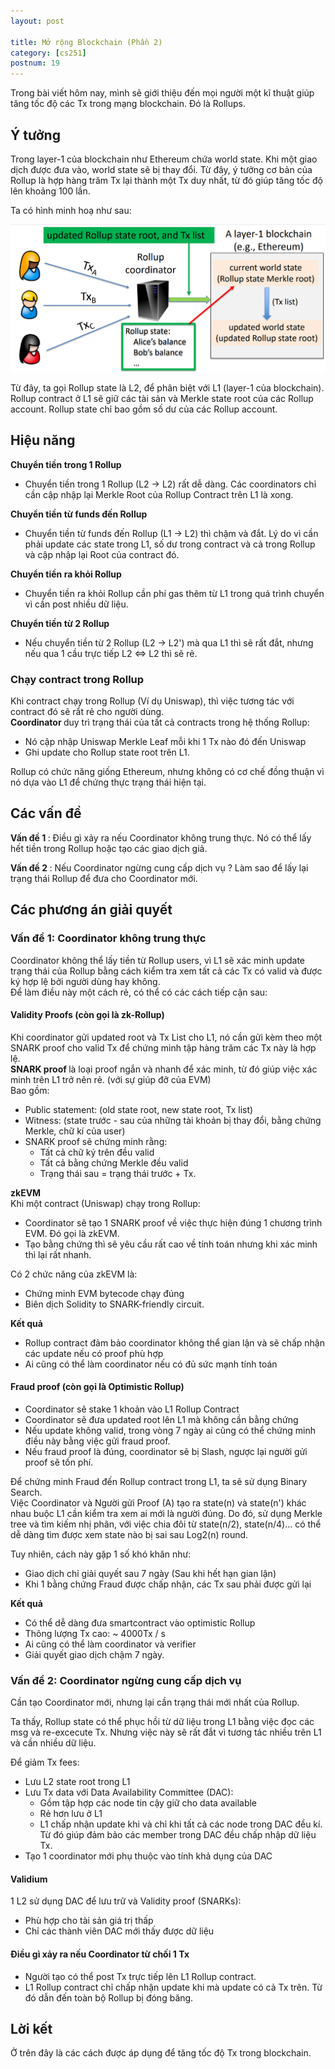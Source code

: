 ```yaml
---
layout: post

title: Mở rộng Blockchain (Phần 2)
category: [cs251]
postnum: 19
---
```


Trong bài viết hôm nay, mình sẽ giới thiệu đến mọi người một kĩ thuật giúp tăng tốc độ các Tx trong mạng blockchain. Đó là Rollups.

## Ý tưởng

Trong layer-1 của blockchain như Ethereum chứa world state. Khi một giao dịch được đưa vào, world state sẽ bị thay đổi. Từ đây, ý tưởng cơ bản của Rollup là hợp hàng trăm Tx lại thành một Tx duy nhất, từ đó giúp tăng tốc độ lên khoảng 100 lần.

Ta có hình minh hoạ như sau:

<a class="post-image" >
	<img itemprop="image"  src="/public/images/post_img/post19_1.PNG"/>
</a>

Từ đây, ta gọi Rollup state là L2, để phân biệt với L1 (layer-1 của blockchain). <br>
Rollup contract ở L1 sẽ giữ các tài sản và Merkle state root của các Rollup account. Rollup state chỉ bao gồm số dư của các Rollup account.

## Hiệu năng

<strong> Chuyển tiền trong 1 Rollup </strong>

- Chuyển tiền trong 1 Rollup (L2 -> L2) rất dễ dàng. Các coordinators chỉ cần cập nhập lại Merkle Root của Rollup Contract trên L1 là xong.

<strong> Chuyển tiền từ funds đến Rollup </strong>

- Chuyển tiền từ funds đến Rollup (L1 -> L2) thì chậm và đắt. Lý do vì cần phải update các state trong L1, số dư trong contract và cả trong Rollup và cập nhập lại Root của contract đó.

<strong> Chuyển tiền ra khỏi Rollup </strong>

- Chuyển tiền ra khỏi Rollup cần phí gas thêm từ L1 trong quá trình chuyển vì cần post nhiều dữ liệu.

<strong> Chuyển tiền từ 2 Rollup </strong>

- Nếu chuyển tiền từ 2 Rollup (L2 -> L2') mà qua L1 thì sẽ rất đắt, nhưng nếu qua 1 cầu trực tiếp L2 <=> L2 thì sẽ rẻ.

### Chạy contract trong Rollup

Khi contract chạy trong Rollup (Ví dụ Uniswap), thì việc tương tác với contract đó sẽ rẩt rẻ cho người dùng. <br>
<strong> Coordinator </strong> duy trì trạng thái của tất cả contracts trong hệ thống Rollup:

- Nó cập nhập Uniswap Merkle Leaf mỗi khi 1 Tx nào đó đến Uniswap
- Ghi update cho Rollup state root trên L1.

Rollup có chức năng giống Ethereum, nhưng không có cơ chế đồng thuận vì nó dựa vào L1 để chứng thực trạng thái hiện tại.

## Các vấn đề

<strong> Vấn đề 1 </strong>: Điều gì xảy ra nếu Coordinator không trung thực. Nó có thể lấy hết tiền trong Rollup hoặc tạo các giao dịch giả.

<strong> Vấn đề 2 </strong>: Nếu Coordinator ngừng cung cấp dịch vụ ? Làm sao để lấy lại trạng thái Rollup để đưa cho Coordinator mới.

## Các phương án giải quyết

### Vấn đề 1: Coordinator không trung thực

Coordinator không thể lấy tiền từ Rollup users, vì L1 sẽ xác minh update trạng thái của Rollup bằng cách kiểm tra xem tất cả các Tx có valid và được ký hợp lệ bởi người dùng hay không. <br>
Để làm điều này một cách rẻ, có thể có các cách tiếp cận sau:

#### Validity Proofs (còn gọi là zk-Rollup)

Khi coordinator gửi updated root và Tx List cho L1, nó cần gửi kèm theo một SNARK proof cho valid Tx để chứng minh tập hàng trăm các Tx này là hợp lệ. <br>
<strong> SNARK proof </strong> là loại proof ngắn và nhanh để xác minh, từ đó giúp việc xác minh trên L1 trở nên rẻ. (với sự giúp đỡ của EVM)  <br>
Bao gồm:

- Public statement:   (old state root,  new state root,  Tx list)
- Witness: (state trước - sau của những tài khoản bị thay đổi, bằng chứng Merkle, chữ kí của user)
- SNARK proof sẽ chứng minh rằng:
  - Tất cả chữ ký trên đều valid
  - Tất cả bằng chứng Merkle đều valid
  - Trạng thái sau = trạng thái trước + Tx.

<strong> zkEVM </strong>  <br>
Khi một contract (Uniswap) chạy trong Rollup:

- Coordinator sẽ tạo 1 SNARK proof về việc thực hiện đúng 1 chương trình EVM. Đó gọi là zkEVM.
- Tạo bằng chứng thì sẽ yêu cầu rất cao về tính toán nhưng khi xác minh thì lại rất nhanh.

Có 2 chức năng của zkEVM là:

- Chứng minh EVM bytecode chạy đúng
- Biên dịch Solidity to SNARK-friendly circuit.

<strong> Kết quả </strong>

- Rollup contract đảm bảo coordinator không thể gian lận và sẽ chấp nhận các update nếu có proof phù hợp
- Ai cũng có thể làm coordinator nếu có đủ sức mạnh tính toán

#### Fraud proof (còn gọi là Optimistic Rollup)

- Coordinator sẽ stake 1 khoản vào L1 Rollup Contract
- Coordinator sẽ đưa updated root lên L1 mà không cần bằng chứng
- Nếu update không valid, trong vòng 7 ngày ai cũng có thể chứng minh điều này bằng việc gửi fraud proof.
- Nếu fraud proof là đúng, coordinator sẽ bị Slash, ngược lại người gửi proof sẽ tốn phí.

Để chứng minh Fraud đến Rollup contract trong L1, ta sẽ sử dụng Binary Search. <br>
Việc Coordinator và Người gửi Proof (A) tạo ra state(n) và state(n') khác nhau buộc L1 cần kiểm tra xem ai mới là người đúng. Do đó, sử dụng Merkle tree và tìm kiếm nhị phân, với việc chia đôi từ state(n/2), state(n/4)... có thể dễ dàng tìm được xem state nào bị sai sau Log2(n) round.

Tuy nhiên, cách này gặp 1 số khó khăn như:

- Giao dịch chỉ giải quyết sau 7 ngày (Sau khi hết hạn gian lận)
- Khi 1 bằng chứng Fraud được chấp nhận, các Tx sau phải được gửi lại

<strong> Kết quả </strong>

- Có thể dễ dàng đưa smartcontract vào optimistic Rollup
- Thông lượng Tx cao: ~ 4000Tx / s
- Ai cũng có thể làm coordinator và verifier
- Giải quyết giao dịch chậm 7 ngày.

### Vấn đề 2: Coordinator ngừng cung cấp dịch vụ

Cần tạo Coordinator mới, nhưng lại cần trạng thái mới nhất của Rollup.

Ta thấy, Rollup state có thể phục hồi từ dữ liệu trong L1 bằng việc đọc các msg và re-excecute Tx. Nhưng việc này sẽ rất đắt vì tương tác nhiều trên L1 và cần nhiều dữ liệu.

Để giảm Tx fees:

- Lưu L2 state root trong L1
- Lưu Tx data với Data Availability Committee (DAC):
  - Gồm tập hợp các node tin cậy giữ cho data available
  - Rẻ hơn lưu ở L1
  - L1 chấp nhận update khi và chỉ khi tất cả các node trong DAC đều kí. Từ đó giúp đảm bảo các member trong DAC đều chấp nhập dữ liệu Tx.
- Tạo 1 coordinator mới phụ thuộc vào tính khả dụng của DAC

#### Validium

1 L2 sử dụng DAC để lưu trữ và Validity proof (SNARKs):

- Phù hợp cho tài sản giá trị thấp
- Chỉ các thành viên DAC mới thấy được dữ liệu

#### Điều gì xảy ra nếu Coordinator từ chối 1 Tx

- Người tạo có thể post Tx trực tiếp lên L1 Rollup contract.
- L1 Rollup contract chỉ chấp nhận update khi mà update có cả Tx trên. Từ đó dẫn đến toàn bộ Rollup bị đóng băng.

## Lời kết

Ở trên đây là các cách được áp dụng để tăng tốc độ Tx trong blockchain.
